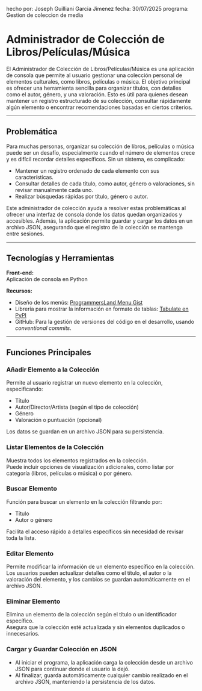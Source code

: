 hecho por: Joseph Guilliani Garcia Jimenez
fecha: 30/07/2025
programa: Gestion de coleccion de media


# Administrador de Colección de Libros/Películas/Música

El Administrador de Colección de Libros/Películas/Música es una aplicación de consola que permite al usuario gestionar una colección personal de elementos culturales, como libros, películas o música. El objetivo principal es ofrecer una herramienta sencilla para organizar títulos, con detalles como el autor, género, y una valoración. Esto es útil para quienes desean mantener un registro estructurado de su colección, consultar rápidamente algún elemento o encontrar recomendaciones basadas en ciertos criterios.

---

## Problemática

Para muchas personas, organizar su colección de libros, películas o música puede ser un desafío, especialmente cuando el número de elementos crece y es difícil recordar detalles específicos. Sin un sistema, es complicado:

- Mantener un registro ordenado de cada elemento con sus características.
- Consultar detalles de cada título, como autor, género o valoraciones, sin revisar manualmente cada uno.
- Realizar búsquedas rápidas por título, género o autor.

Este administrador de colección ayuda a resolver estas problemáticas al ofrecer una interfaz de consola donde los datos quedan organizados y accesibles. Además, la aplicación permite guardar y cargar los datos en un archivo JSON, asegurando que el registro de la colección se mantenga entre sesiones.

---

## Tecnologías y Herramientas

**Front-end:**  
Aplicación de consola en Python

**Recursos:**  
- Diseño de los menús: [ProgrammersLand Menu Gist](https://gist.github.com/programmersland/0d76751149e083e073e7aac03e6fbae0)  
- Librería para mostrar la información en formato de tablas: [Tabulate en PyPI](https://pypi.org/project/tabulate/)  
- GitHub: Para la gestión de versiones del código en el desarrollo, usando _conventional commits_.

---

## Funciones Principales

### Añadir Elemento a la Colección

Permite al usuario registrar un nuevo elemento en la colección, especificando:

- Título  
- Autor/Director/Artista (según el tipo de colección)  
- Género  
- Valoración o puntuación (opcional)  

Los datos se guardan en un archivo JSON para su persistencia.

### Listar Elementos de la Colección

Muestra todos los elementos registrados en la colección.  
Puede incluir opciones de visualización adicionales, como listar por categoría (libros, películas o música) o por género.

### Buscar Elemento

Función para buscar un elemento en la colección filtrando por:

- Título  
- Autor o género  

Facilita el acceso rápido a detalles específicos sin necesidad de revisar toda la lista.

### Editar Elemento

Permite modificar la información de un elemento específico en la colección.  
Los usuarios pueden actualizar detalles como el título, el autor o la valoración del elemento, y los cambios se guardan automáticamente en el archivo JSON.

### Eliminar Elemento

Elimina un elemento de la colección según el título o un identificador específico.  
Asegura que la colección esté actualizada y sin elementos duplicados o innecesarios.

### Cargar y Guardar Colección en JSON

- Al iniciar el programa, la aplicación carga la colección desde un archivo JSON para continuar donde el usuario la dejó.  
- Al finalizar, guarda automáticamente cualquier cambio realizado en el archivo JSON, manteniendo la persistencia de los datos.
